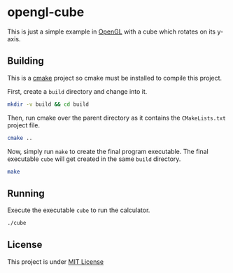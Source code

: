 # opengl-cube
This is just a simple example in [OpenGL](https://www.opengl.org/) with a cube which rotates on its y-axis.

## Building
This is a [cmake](https://cmake.org/) project so cmake must be installed to compile this project.

First, create a `build` directory and change into it.
```bash
mkdir -v build && cd build
```

Then, run cmake over the parent directory as it contains the `CMakeLists.txt` project file.
```bash
cmake ..
```

Now, simply run `make` to create the final program executable. The final executable `cube` will get created in the same `build` directory.
```bash
make
```

## Running
Execute the executable `cube` to run the calculator.
```bash
./cube
```

## License
This project is under [MIT License](LICENSE)
